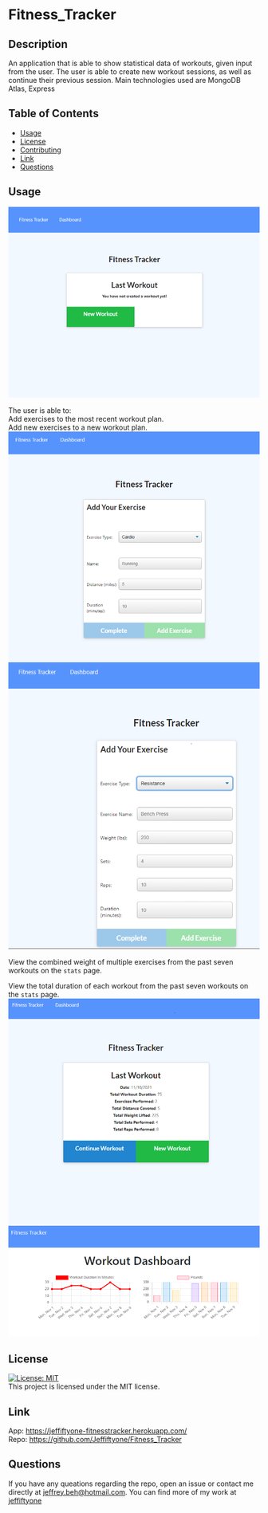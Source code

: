 # Fitness_Tracker

## Description
An application that is able to show statistical data of workouts, given input from the user. The user is able to create new workout sessions, as well as
continue their previous session. Main technologies used are MongoDB Atlas, Express

## Table of Contents
* [Usage](#usage)
* [License](#license)
* [Contributing](#contributing)
* [Link](#link)
* [Questions](#questions)

## Usage
![AppStartup](./public/Images/homeScreen.PNG)

The user is able to:  
Add exercises to the most recent workout plan.  
Add new exercises to a new workout plan.
![Cardio](/public/Images/Cardio.PNG)
![Resistance](./public/Images/Resistance.PNG)

 View the combined weight of multiple exercises from the past seven workouts on the `stats` page.

 View the total duration of each workout from the past seven workouts on the `stats` page.
![lastWorkout](./public/Images/lastWorkout.PNG)
![Dashboard](./public/Images/Dashboard.PNG)

## License
[![License: MIT](https://img.shields.io/badge/License-MIT-yellow.svg)](https://opensource.org/licenses/MIT)  
This project is licensed under the MIT license.

## Link
App: https://jeffiftyone-fitnesstracker.herokuapp.com/  
Repo: https://github.com/Jeffiftyone/Fitness_Tracker

## Questions
If you have any queations regarding the repo, open an issue or contact me directly at [jeffrey.beh@hotmail.com](mailto:jeffrey.beh@hotmail.com).
You can find more of my work at [jeffiftyone](https://github.com/jeffiftyone)
